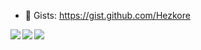 - 📜 Gists: https://gist.github.com/Hezkore

<a href="https://github.com/anuraghazra/github-readme-stats">
  <img align="left" src="https://github-readme-stats.vercel.app/api?username=Hezkore&hide_border=true&icon_color=ffc800&custom_title=GitHub%20Stats&show_icons=true&theme=material-palenight" />
  <img align="left" src="https://github-readme-stats.vercel.app/api/wakatime?username=Hezkore&hide_border=true&theme=material-palenight&layout=compact" />
  <img align="center" src="https://github-readme-stats.vercel.app/api/top-langs/?username=Hezkore&langs_count=7&hide_border=true&custom_title=Language%20Stats&theme=material-palenight&exclude_repo=m2py,m2curses,m2libui" />
</a>

<!--
- 🔭 I’m currently working on world domination
- 🌱 I’m currently learning to take over the world
- 👯 I’m looking to collaborate on pest, famine and destruction
- 🤔 I’m looking for help with my ego
- 💬 Ask me about my ego
- 📫 How to reach me: yell
- 😄 Pronouns: master
- ⚡ Fun fact: my ego
-->
